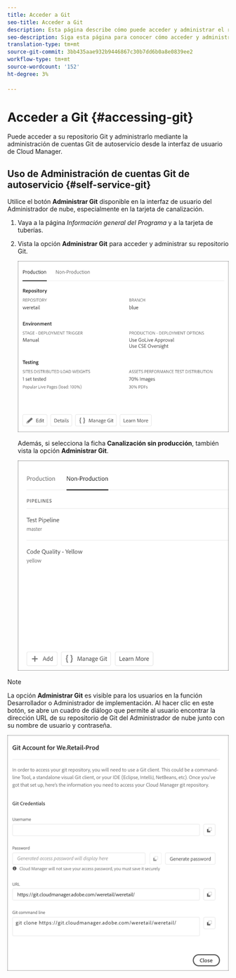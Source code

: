 ```yaml
---
title: Acceder a Git
seo-title: Acceder a Git
description: Esta página describe cómo puede acceder y administrar el repositorio Git.
seo-description: Siga esta página para conocer cómo acceder y administrar su repositorio Git.
translation-type: tm+mt
source-git-commit: 3bb435aae932b9446867c30b7dd6b0a8e0839ee2
workflow-type: tm+mt
source-wordcount: '152'
ht-degree: 3%

---
```



# Acceder a Git {#accessing-git}

Puede acceder a su repositorio Git y administrarlo mediante la administración de cuentas Git de autoservicio desde la interfaz de usuario de Cloud Manager.

## Uso de Administración de cuentas Git de autoservicio {#self-service-git}

Utilice el botón **Administrar Git** disponible en la interfaz de usuario del Administrador de nube, especialmente en la tarjeta de canalización.

1. Vaya a la página *Información general del Programa* y a la tarjeta de tuberías.

1. Vista la opción **Administrar Git** para acceder y administrar su repositorio Git.

   ![](assets/manage-git1.png)

   Además, si selecciona la ficha **Canalización sin producción**, también vista la opción **Administrar Git**.

   ![](assets/manage-git-new2.png)

>[!NOTE]
>
>La opción **Administrar Git** es visible para los usuarios en la función Desarrollador o Administrador de implementación. Al hacer clic en este botón, se abre un cuadro de diálogo que permite al usuario encontrar la dirección URL de su repositorio de Git del Administrador de nube junto con su nombre de usuario y contraseña.

![](assets/manage-git3.png)



